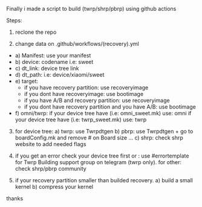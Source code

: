Finally i made a script to build (twrp/shrp/pbrp) using github actions

Steps:

1) reclone the repo

2) change data on .github/workflows/(recovery).yml
 * a) Manifest: use your manifest
 * b) device: codename i.e: sweet
 * c) dt_link: device tree link
 * d) dt_path: i.e: device/xiaomi/sweet
 * e) target: 
    - if you have recovery partition: use recoveryimage
    - if you dont have recoveryimage: use bootimage
    - if you have A/B and recovery partition: use recoveryimage
    - if you dont have recovery partition and you have A/B: use bootimage
 * f) omni/twrp: if your device tree have (i.e: omni_sweet.mk) use: omni
               if your device tree have (i.e: twrp_sweet.mk) use: twrp

3) for device tree: 
   a) twrp: use Twrpdtgen
   b) pbrp: use Twrpdtgen + go to boardConfig.mk and remove # on Board size ...
   c) shrp: check shrp website to add needed flags

4) if you get an error check your device tree first
   or : use #errortemplate for Twrp Building support group on telegram (twrp only).
   for other: check shrp/pbrp community

5) if your recovery partition smaller than builded recovery. 
   a) build a small kernel
   b) compress your kernel

thanks
